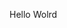 Hello Wolrd








































































































































































































































































































































































































































































































































































































































































































































































































































































































































































































































































































































































































































































































































































































































































































































































































































































































































































































































































































































































































































































































































































































































































































































































































































































































































































































































































































































































































































































































































































































































































































































































































































































































































































































































































































































































































































































